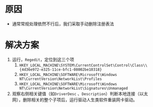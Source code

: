 <!-- TITLE: 故障 0 没有本地连接装不上驱动 -->
<!-- SUBTITLE: 本错误涵盖三大运营商 -->

# 原因

- 通常常规处理依然不行后，我们采取手动删除注册表法

# 解决方案

1. 运行，`Regedit`，定位到这三个项
    1. `HKEY_LOCAL_MACHINE\SYSTEM\CurrentControlSet\Control\Class\\{4d36e972-e325-11ce-bfc1-08002be10318}`
    2. `HKEY_LOCAL_MACHINE\SOFTWARE\Microsoft\Windows NT\CurrentVersion\NetworkList\Profiles`
    3. `HKEY_LOCAL_MACHINE\SOFTWARE\Microsoft\Windows NT\CurrentVersion\NetworkList\Signatures\Unmanaged`
2. 观察右侧相关键值（如`DriverDesc` 、`Description`）判断本地连接（以太网），删除相关的整个子项后，运行驱动人生类软件重装网卡驱动。
